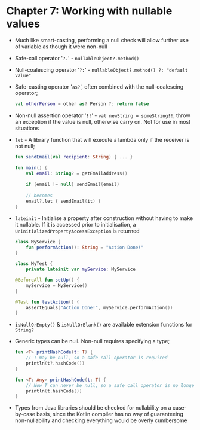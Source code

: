 # Chapter 7: Working with nullable values

- Much like smart-casting, performing a null check will allow further use of variable as though it were non-null

- Safe-call operator '`?.`' - `nullableObject?.method()`

- Null-coalescing operator '`?:`' - `nullableObject?.method() ?: "default value"`

- Safe-casting operator '`as?`', often combined with the null-coalescing operator;
    ```kotlin
    val otherPerson = other as? Person ?: return false
    ```

- Non-null assertion operator '`!!`' - `val newString = someString!!`, throw an exception if the value is null, otherwise carry on. Not for use in most situations

- `let` - A library function that will execute a lambda only if the receiver is not null;
    ```kotlin
    fun sendEmail(val recipient: String) { ... }

    fun main() {
        val email: String? = getEmailAddress()
        
        if (email != null) sendEmail(email)
        
        // becomes
        email?.let { sendEmail(it) }
    }
    ```

- `lateinit` - Initialise a property after construction without having to make it nullable. If it is accessed prior to initialisation, a `UninitializedPropertyAccessException` is returned
    ```kotlin
    class MyService {
        fun performAction(): String = "Action Done!"
    }

    class MyTest {
        private lateinit var myService: MyService

    @BeforeAll fun setUp() {
        myService = MyService()
    }

    @Test fun testAction() {
        assertEquals("Action Done!", myService.performAction())
    }
    ```

- `isNullOrEmpty()` & `isNullOrBlank()` are available extension functions for `String?`

- Generic types can be null. Non-null requires specifying a type;
    ```kotlin
    fun <T> printHashCode(t: T) {
        // T may be null, so a safe call operator is required
        println(t?.hashCode())
    }

    fun <T: Any> printHashCode(t: T) {
        // Now T can never be null, so a safe call operator is no longer necessary
        println(t.hashCode())
    }
    ```

- Types from Java libraries should be checked for nullability on a case-by-case basis, since the Kotlin compiler has no way of guaranteeing non-nullability and checking everything would be overly cumbersome

